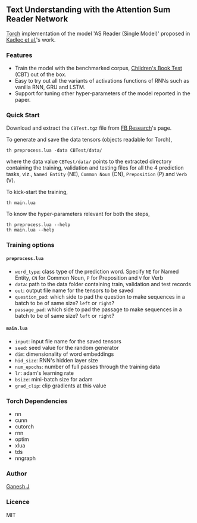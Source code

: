 ## Text Understanding with the Attention Sum Reader Network

[Torch](http://torch.ch) implementation of the model 'AS Reader (Single Model)' proposed in [Kadlec et al.](https://arxiv.org/abs/1603.01547)'s work.

### Features

* Train the model with the benchmarked corpus, [Children's Book Test](https://research.facebook.com/research/babi/) (CBT) out of the box.
* Easy to try out all the variants of activations functions of RNNs such as vanilla RNN, GRU and LSTM.
* Support for tuning other hyper-parameters of the model reported in the paper.

### Quick Start

Download and extract the `CBTest.tgz` file from [FB Research](https://research.facebook.com/research/babi/)'s page.

To generate and save the data tensors (objects readable for Torch),

```
th preprocess.lua -data CBTest/data/
```

where the data value `CBTest/data/` points to the extracted directory containing the training, validation and testing files for all the 4 prediction tasks, viz., `Named Entity` (NE), `Common Noun` (CN), `Preposition` (P) and `Verb` (V).

To kick-start the training,

```
th main.lua
```

To know the hyper-parameters relevant for both the steps,

```
th preprocess.lua --help
th main.lua --help
```

### Training options

#### `preprocess.lua`

* `word_type`: class type of the prediction word. Specify `NE` for Named Entity, `CN` for Common Noun, `P` for Preposition and `V` for Verb
* `data`: path to the data folder containing train, validation and test records
* `out`: output file name for the tensors to be saved
* `question_pad`: which side to pad the question to make sequences in a batch to be of same size? `left` or `right`?
* `passage_pad`: which side to pad the passage to make sequences in a batch to be of same size? `left` or `right`?

#### `main.lua`

* `input`: input file name for the saved tensors
* `seed`: seed value for the random generator
* `dim`: dimensionality of word embeddings
* `hid_size`: RNN's hidden layer size
* `num_epochs`: number of full passes through the training data
* `lr`: adam's learning rate
* `bsize`: mini-batch size for adam
* `grad_clip`: clip gradients at this value

### Torch Dependencies
* nn
* cunn
* cutorch
* rnn
* optim
* xlua
* tds
* nngraph

### Author
[Ganesh J](https://researchweb.iiit.ac.in/~ganesh.j/)

### Licence
MIT

